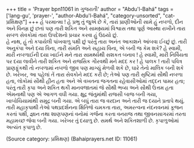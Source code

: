 +++
title = 'Prayer bpn11061 in ગુજરાતી'
author = "Abdu'l-Bahá"
tags = ['lang-gu', 'prayer-', "author-Abdu'l-Bahá", "category-unsorted", "cat-પ્રશિક્ષણ"]
+++
હે પરમાત્મા ! હે પ્રભુ તું જુએ છે કે, તારાં પ્રાણીઓની સામે હું નબળો, દીન અને વિનમ્ર છું છતાં પણ તારી શકિત અને સામથ્ર્યમાં વિશ્વાસ તથા પૂર્ણ આસ્થા રાખીને તારા સબળ સેવકોમાં તારા ઉપદેશનો પ્રચાર કરવા હું ઉઠયો છું.  
હે નાથ, હું તો કપાયેલી પાંખવાળુ પક્ષી છું પરંતું તારા અનંત આકાશને આંબવા ઈચ્છું છું. તારી અનુકંપા અને દયા વિના, તારી સંમતિ અને સહાય વિના, એ બની જ કેમ શકે? 
હે સ્વામી, મારી નબળાઈની દયા ખાઈને મને તારા સામર્થ્યથી સશકત બનાવ ! હે સ્વામી, મારી નિર્વિયતા  પર દયા લાવીને તારી શકિત અને રાજસિક ગૌરવથી મને મદદ કર ! 
હે પાલક ! તારી પવિત્ર પ્રાણફૂંકથી તો નબળામાં નબળો જીવ પણ માગ્યું મેળવી શકે છે, ઘારે તેનો માલિક બની શકે છે. ખરેખર, આ પહેલાં તેં તારા સેવકોને મદદ કરી છે; તેઓ પણ તારી સૃષ્ટિમાં સૌથી નબળા હતા, લોકોમાં સૌથી હીન હતા અને એ વખતના જગતના રહેવાસીઓમાં  તદ્દન પામર હતા; પરંતુ તારી કૃપા અને શકિત થકી માનવજાતમાં જે સૌથી ભવ્ય અને સૌથી ઉત્તમ હતા એમનાથી પણ એ આગળ વઘી ગયા. ક્ષુદ્ર જંતુમાંથી રાજસી બાજ બની ગયા, ખાબોચિયામાંથી સમુદ્ર બની ગયા. એ બઘું તારા જ વરદાન અને તારી જ દયાને પ્રતાપે થયું. તારી મહાકૃપાથી તેઓ પથપ્રદર્શનના ક્ષિતિજે ચમકતા તારા, અમરત્વના નંદનવનમાં કૂજન કરતાં પક્ષી, જ્ઞાન તથા શાણપણનાં વનોમાં ગર્જના કરતા વનરાજ તથા જીવનસાગરમાં તરતા મહામચ્છ જેવા બની ગયા. 
ખરેખર તું દયાળુ છે. સમર્થ અને શકિતશાળી છે. કૃપાળુઓમાં અત્યંત કૃપાળુ છે.

(Source category: પ્રશિક્ષણ)
(Bahaiprayers.net ID: 11061)
